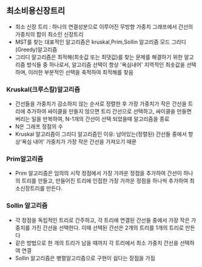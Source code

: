 ## 최소비용신장트리
* 최소 신장 트리 : 하나의 연결성분으로 이루어진 무방향 가중치 그래프에서 간선의 가중치의 합이 최소인 신장트리
* MST를 찾는 대표적인 알고리즘은 kruskal,Prim,Sollin 알고리즘 모드 그리디(Greedy)알고리즘
* 그리디 알고리즘은 최적해(최솟값 또는 최댓값)를 찾는 문제를 해결하기 위한 알고리즘 방식들 중 하나로서, 알고리즘 선택이 항상 '욕심내어' 지역적인 최솟값을 선택하며, 이러한 부분적인 선택을 축적하여 최적해를 찾음


### Kruskal(크루스칼)알고리즘
* 간선들을 가중치가 감소하지 않는 순서로 정렬한 후 가장 가중치가 작은 간선을 트리에 추가하여 싸이클을 만들지 않으면 트리 간선으로 선택하고, 싸이클을 만들면 버리는 일을 반복하여, N-1개의 간선이 선택 되었을때 알고리즘을 종료
* N은 그래프 정점의 수
* Kruskal 알고리즘이 그리디 알고리즘인 이유: 남아있는(정렬된) 간선들 중에서 항상'욕심 내어' 가중치가 가장 작은 간선을 가져오기 때문 


### Prim알고리즘
* Prim 알고리즘은 임의의 시작 정점에서 가장 가까운 정점을 추가하여 간선이 하나의 트리를 만들고, 만들어진 트리에 인접한 가장 가까운 정점을 하나씩 추가하여 최소신장트리를 만든다.


### Sollin 알고리즘
* 각 정점을 독립적인 트리로 간주하고, 각 트리에 연결된 간선들 중에서 가장 작은 가중치를 가진 간선을 선택한다. 이때 선택된 간선은 2개의 트리를 1개의 트리로 만든다
* 같은 방법으로 한 개의 트리가 남을 때까지 각 트리에서 최소 가중치 간선을 선택하여 연결
* Sollin 알고리즘은 병렬알고리즘으로 구현이 쉽다는 장점을 가짐
